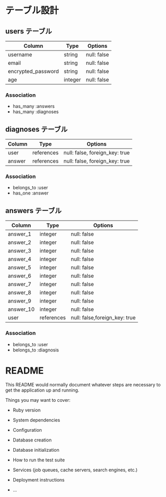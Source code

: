 # テーブル設計

## users テーブル

| Column             | Type    | Options                  |
| ------------------ | ------- | ------------------------ |
| username           | string  | null: false              |
| email              | string  | null: false              |
| encrypted_password | string  | null: false              |
| age                | integer | null: false              |


### Association

- has_many :answers
- has_many :diagnoses


## diagnoses テーブル

| Column     | Type       | Options                        |
| ---------- | ---------- | ------------------------------ |
| user       | references | null: false, foreign_key: true |
| answer     | references | null: false, foreign_key: true |

### Association

- belongs_to :user
- has_one    :answer


## answers テーブル

| Column      | Type       | Options                       |
| ----------- | ---------- | ----------------------------- |
| answer_1    | integer    | null: false                   |
| answer_2    | integer    | null: false                   |
| answer_3    | integer    | null: false                   |
| answer_4    | integer    | null: false                   |
| answer_5    | integer    | null: false                   |
| answer_6    | integer    | null: false                   |
| answer_7    | integer    | null: false                   |
| answer_8    | integer    | null: false                   |
| answer_9    | integer    | null: false                   |
| answer_10   | integer    | null: false                   |
| user        | references | null: false,foreign_key: true |


### Association

- belongs_to :user
- belongs_to :diagnosis










# README

This README would normally document whatever steps are necessary to get the
application up and running.

Things you may want to cover:

* Ruby version

* System dependencies

* Configuration

* Database creation

* Database initialization

* How to run the test suite

* Services (job queues, cache servers, search engines, etc.)

* Deployment instructions

* ...
